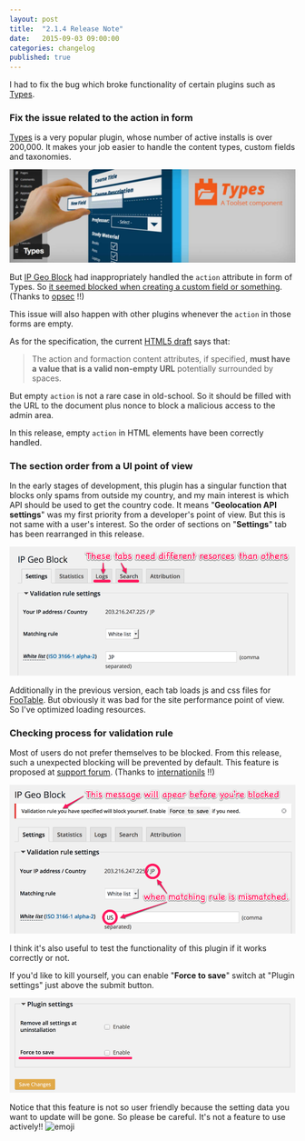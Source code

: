 ```yaml
---
layout: post
title:  "2.1.4 Release Note"
date:   2015-09-03 09:00:00
categories: changelog
published: true
---
```


I had to fix the bug which broke functionality of certain plugins such as 
[Types][Types].

<!--more-->

### Fix the issue related to the action in form ###

[Types][Types] is a very popular plugin, whose number of active installs is 
over 200,000. It makes your job easier to handle the content types, custom 
fields and taxonomies.

[![Types](/img/2015-09/Types.jpg
  "Types"
)][Types]

But [IP Geo Block][IP-Geo-Block] had inappropriately handled the `action` 
attribute in form of Types. So [it seemed blocked when creating a custom field 
or something][forum1]. (Thanks to [opsec][opsec] !!)

This issue will also happen with other plugins whenever the `action` in those 
forms are empty.

As for the specification, the current [HTML5 draft][html5-draft] says that:

> The action and formaction content attributes, if specified, **must have a 
> value that is a valid non-empty URL** potentially surrounded by spaces.

But empty `action` is not a rare case in old-school. So it should be filled 
with the URL to the document plus nonce to block a malicious access to the 
admin area.

In this release, empty `action` in HTML elements have been correctly handled.

### The section order from a UI point of view ###

In the early stages of development, this plugin has a singular function that 
blocks only spams from outside my country, and my main interest is which API 
should be used to get the country code. It means "**Geolocation API settings**"
was my first priority from a developer's point of view. But this is not same 
with a user's interest. So the order of sections on "**Settings**" tab has been 
rearranged in this release.

![Optimized resouces](/img/2015-09/SettingsPage.png
 "Optimized resouces"
)

Additionally in the previous version, each tab loads js and css files for 
[FooTable][FooTable]. But obviously it was bad for the site performance point 
of view. So I've optimized loading resources.

### Checking process for validation rule ###

Most of users do not prefer themselves to be blocked. From this release, such 
a unexpected blocking will be prevented by default. This feature is proposed 
at [support forum][forum2]. (Thanks to [internationils][internationils] !!)

![Mismatched rule](/img/2015-09/ValidationRule.png
 "Mismatched rule"
)

I think it's also useful to test the functionality of this plugin if it works 
correctly or not.

If you'd like to kill yourself, you can enable "**Force to save**" switch at 
"Plugin settings" just above the submit button.

![Force to save](/img/2015-09/Force-to-save.png
 "Force to save"
)

Notice that this feature is not so user friendly because the setting data you 
want to update will be gone. So please be careful. It's not a feature to use 
actively!!
<span class="emoji">
![emoji](https://assets-cdn.github.com/images/icons/emoji/unicode/1f370.png)
</span>

[IP-Geo-Block]: https://wordpress.org/plugins/ip-geo-block/ "WordPress › IP Geo Block « WordPress Plugins"
[Types]: https://wordpress.org/plugins/types/ "WordPress › Types « WordPress Plugins"
[html5-draft]: http://www.w3.org/html/wg/drafts/html/master/semantics.html#attr-fs-action "4 The elements of HTML | HTML 5.1 Nightly"
[FooTable]: http://fooplugins.com/plugins/footable-jquery/ "FooTable - jQuery Plugin for Resposive Tables"
[forum1]: https://wordpress.org/support/topic/blocks-saves-in-types-or-any-plugins-from-wp-typescom "WordPress › Support » Blocks saves in Types or any plugins from wp-types.com"
[forum2]: https://wordpress.org/support/topic/locked-out-due-to-eu-vs-country "WordPress › Support » Locked out due to EU vs. Country"
[opsec]: https://wordpress.org/support/profile/opsec "WordPress › Support » opsec"
[internationils]: https://wordpress.org/support/profile/internationils "WordPress › Support » internationils"
